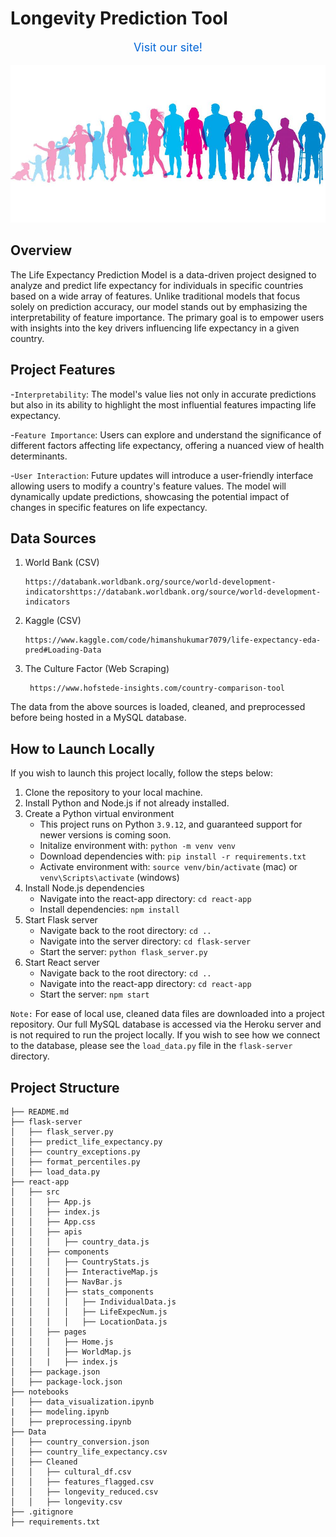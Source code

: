 # Longevity Prediction Tool
<p align="center" style="font-size: 18px;">
  <a href="https://global-longevity-insights-706bdfb27940.herokuapp.com/" style="text-decoration: none; color: #0366d6;">
    Visit our site!
  </a>
</p>

<p align="center">
  <img src="img/readme_header_image.png" alt="Alt text" width="600"/>
</p>

## Overview
The Life Expectancy Prediction Model is a data-driven project designed to analyze and predict life expectancy for individuals in specific countries based on a wide array of features. Unlike traditional models that focus solely on prediction accuracy, our model stands out by emphasizing the interpretability of feature importance. The primary goal is to empower users with insights into the key drivers influencing life expectancy in a given country.

## Project Features

-`Interpretability`: The model's value lies not only in accurate predictions but also in its ability to highlight the most influential features impacting life expectancy.

-`Feature Importance`: Users can explore and understand the significance of different factors affecting life expectancy, offering a nuanced view of health determinants.

-`User Interaction`: Future updates will introduce a user-friendly interface allowing users to modify a country's feature values. The model will dynamically update predictions, showcasing the potential impact of changes in specific features on life expectancy.

## Data Sources
1. World Bank (CSV)​

       https://databank.worldbank.org/source/world-development-indicatorshttps://databank.worldbank.org/source/world-development-indicators   ​

2. Kaggle (CSV) ​

       https://www.kaggle.com/code/himanshukumar7079/life-expectancy-eda-pred#Loading-Data ​

3. The Culture Factor (Web Scraping)​

        https://www.hofstede-insights.com/country-comparison-tool

The data from the above sources is loaded, cleaned, and preprocessed before being hosted in a MySQL database.


## How to Launch Locally
If you wish to launch this project locally, follow the steps below:

1. Clone the repository to your local machine.
2. Install Python and Node.js if not already installed.
3. Create a Python virtual environment 
   - This project runs on Python `3.9.12`, and guaranteed support for newer versions is coming soon.
   - Initalize environment with: `python -m venv venv`
   - Download dependencies with: `pip install -r requirements.txt`
   - Activate environment with: `source venv/bin/activate` (mac) or `venv\Scripts\activate` (windows)
4. Install Node.js dependencies
   - Navigate into the react-app directory: `cd react-app`
   - Install dependencies: `npm install`
5. Start Flask server
   - Navigate back to the root directory: `cd ..`
   - Navigate into the server directory: `cd flask-server`
   - Start the server: `python flask_server.py`
6. Start React server
   - Navigate back to the root directory: `cd ..`
   - Navigate into the react-app directory: `cd react-app`
   - Start the server: `npm start`

`Note:` For ease of local use, cleaned data files are downloaded into a project repository. Our full MySQL database is accessed via the Heroku server and is not required to run the project locally. If you wish to see how we connect to the database, please see the `load_data.py` file in the `flask-server` directory.


## Project Structure
```
├── README.md
├── flask-server
│   ├── flask_server.py
│   ├── predict_life_expectancy.py
│   ├── country_exceptions.py
│   ├── format_percentiles.py
│   ├── load_data.py
├── react-app
│   ├── src
│   │   ├── App.js
│   │   ├── index.js
│   │   ├── App.css
│   │   ├── apis
│   │   │   ├── country_data.js
│   │   ├── components
│   │   │   ├── CountryStats.js
│   │   │   ├── InteractiveMap.js
│   │   │   ├── NavBar.js
│   │   │   ├── stats_components
│   │   │   │   ├── IndividualData.js
│   │   │   │   ├── LifeExpecNum.js
│   │   │   │   ├── LocationData.js
│   │   ├── pages
│   │   │   ├── Home.js
│   │   │   ├── WorldMap.js
│   │   |   ├── index.js
│   ├── package.json
│   ├── package-lock.json
├── notebooks
│   ├── data_visualization.ipynb
|   ├── modeling.ipynb
│   ├── preprocessing.ipynb
├── Data
│   ├── country_conversion.json
│   ├── country_life_expectancy.csv
│   ├── Cleaned
│   │   ├── cultural_df.csv
│   │   ├── features_flagged.csv
│   │   ├── longevity_reduced.csv
│   │   ├── longevity.csv
├── .gitignore
├── requirements.txt
